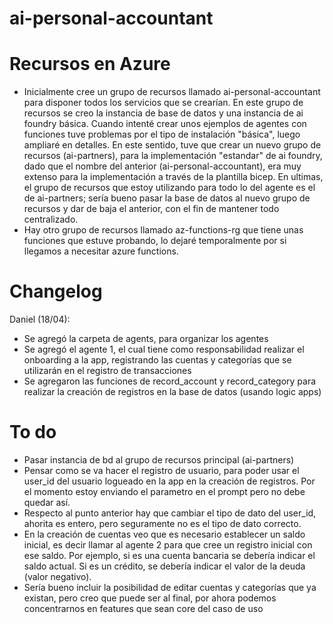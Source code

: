 # ai-personal-accountant

# Recursos en Azure
- Inicialmente cree un grupo de recursos llamado ai-personal-accountant para disponer todos los servicios que se crearían. En este grupo de recursos se creo la instancia de base de datos y una instancia de ai foundry básica. Cuando intenté crear unos ejemplos de agentes con funciones tuve problemas por el tipo de instalación "básica", luego ampliaré en detalles. En este sentido, tuve que crear un nuevo grupo de recursos (ai-partners), para la implementación "estandar" de ai foundry, dado que el nombre del anterior (ai-personal-accountant), era muy extenso para la implementación a través de la plantilla bicep. En ultimas, el grupo de recursos que estoy utilizando para todo lo del agente es el de ai-partners; sería bueno pasar la base de datos al nuevo grupo de recursos y dar de baja el anterior, con el fin de mantener todo centralizado.
- Hay otro grupo de recursos llamado az-functions-rg que tiene unas funciones que estuve probando, lo dejaré temporalmente por si llegamos a necesitar azure functions.

# Changelog
Daniel (18/04):
- Se agregó la carpeta de agents, para organizar los agentes
- Se agregó el agente 1, el cual tiene como responsabilidad realizar el onboarding a la app, registrando las cuentas y categorías que se utilizarán en el registro de transacciones
- Se agregaron las funciones de record_account y record_category para realizar la creación de registros en la base de datos (usando logic apps)

# To do
- Pasar instancia de bd al grupo de recursos principal (ai-partners)
- Pensar como se va hacer el registro de usuario, para poder usar el user_id del usuario logueado en la app en la creación de registros. Por el momento estoy enviando el parametro en el prompt pero no debe quedar así.
- Respecto al punto anterior hay que cambiar el tipo de dato del user_id, ahorita es entero, pero seguramente no es el tipo de dato correcto.
- En la creación de cuentas veo que es necesario establecer un saldo inicial, es decir llamar al agente 2 para que cree un registro inicial con ese saldo. Por ejemplo, si es una cuenta bancaria se debería indicar el saldo actual. Si es un crédito, se debería indicar el valor de la deuda (valor negativo).
- Sería bueno incluir la posibilidad de editar cuentas y categorías que ya existan, pero creo que puede ser al final, por ahora podemos concentrarnos en features que sean core del caso de uso
